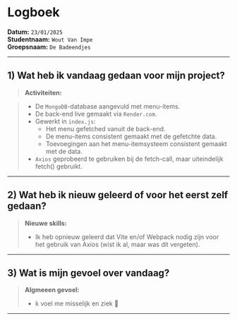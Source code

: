 # Logboek

**Datum:** `23/01/2025`  
**Studentnaam:** `Wout Van Impe`  
**Groepsnaam:** `De Badeendjes`

---

## 1) Wat heb ik vandaag gedaan voor mijn project?

> **Activiteiten:**
>

> - De `MongoDB`-database aangevuld met menu-items.
> - De back-end live gemaakt via `Render.com`.
> - Gewerkt in `index.js`:
>   - Het menu gefetched vanuit de back-end.
>   - De menu-items consistent gemaakt met de gefetchte data.
>   - Toevoegingen aan het menu-itemsysteem consistent gemaakt met de data.
> - `Axios` geprobeerd te gebruiken bij de fetch-call, maar uiteindelijk fetch() gebruikt.

---

## 2) Wat heb ik nieuw geleerd of voor het eerst zelf gedaan?

> **Nieuwe skills:**
>
> - Ik heb opnieuw geleerd dat Vite en/of Webpack nodig zijn voor het gebruik van Axios (wist ik al, maar was dit vergeten).

---

## 3) Wat is mijn gevoel over vandaag?

> **Algmeeen gevoel:**
>
> - k voel me misselijk en ziek 🤢

---
